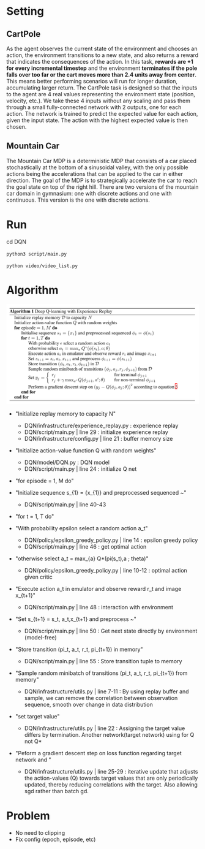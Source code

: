 # Setting

## CartPole

As the agent observes the current state of the environment and chooses an action, the environment transitions to a new state, and also returns a reward that indicates the consequences of the action. In this task, **rewards are +1 for every incremental timestep** and the environment **terminates if the pole falls over too far or the cart moves more than 2.4 units away from center**. This means better performing scenarios will run for longer duration, accumulating larger return.
The CartPole task is designed so that the inputs to the agent are 4 real values representing the environment state (position, velocity, etc.). We take these 4 inputs without any scaling and pass them through a small fully-connected network with 2 outputs, one for each action. The network is trained to predict the expected value for each action, given the input state. The action with the highest expected value is then chosen.

## Mountain Car

The Mountain Car MDP is a deterministic MDP that consists of a car placed stochastically at the bottom of a sinusoidal valley, with the only possible actions being the accelerations that can be applied to the car in either direction. The goal of the MDP is to strategically accelerate the car to reach the goal state on top of the right hill. There are two versions of the mountain car domain in gymnasium: one with discrete actions and one with continuous. This version is the one with discrete actions.

# Run
cd DQN

`python3 script/main.py`

`python video/video_list.py `


# Algorithm
![image info](./image/algo_DQN.png)

- "Initialize replay memory to capacity N"
    - DQN/infrastructure/experience_replay.py : experience replay
    - DQN/script/main.py | line 29 : initialize experience replay
    - DQN/infrastructure/config.py | line 21 : buffer memory size

- "Initialize action-value function Q with random weights"
    - DQN/model/DQN.py : DQN model
    - DQN/script/main.py | line 24 : initialize Q net

- "for episode = 1, M do"

- "Initialize sequence s_{1} = {x_{1}} and preprocessed sequenced ~"
    - DQN/script/main.py | line 40-43

- "for t = 1, T do"

- "With probability epsilon select a random action a_t"
    - DQN/policy/epsilon_greedy_policy.py | line 14 : epsilon greedy policy
    - DQN/script/main.py | line 46 : get optimal action

- "otherwise select a_t = max_{a} Q*(pi(s_t),a ; theta)"
    - DQN/policy/epsilon_greedy_policy.py | line 10-12 : optimal action given critic

- "Execute action a_t in emulator and observe reward r_t and image x_{t+1}"
    - DQN/script/main.py | line 48 : interaction with environment

- "Set s_{t+1} = s_t, a_t,x_{t+1} and preprocess ~"
    - DQN/script/main.py | line 50 : Get next state directly by environment (model-free)

- "Store transition (pi_t, a_t, r_t, pi_{t+1}) in memory"
    - DQN/script/main.py | line 55 : Store transition tuple to memory

- "Sample random minibatch of transitions (pi_t, a_t, r_t, pi_{t+1}) from memory"
    - DQN/infrastructure/utils.py | line 7-11 : By using replay buffer and sample, we can remove the correlation between observation sequence, smooth over change in data distribution

- "set target value"
    - DQN/infrastructure/utils.py | line 22 : Assigning the target value differs by termination. Another network(target network) using for Q not Q*

- "Peform a gradient descent step on loss function regarding target network and "
    - DQN/infrastructure/utils.py | line 25-29 : iterative update that adjusts the action-values (Q) towards target values that are only periodically updated, thereby reducing correlations with the target. Also allowing sgd rather than batch gd.
    
# Problem

- No need to clipping
- Fix config (epoch, episode, etc)